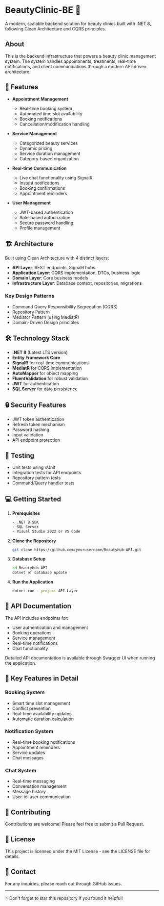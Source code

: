 # BeautyClinic-BE 🌟

A modern, scalable backend solution for beauty clinics built with .NET 8, following Clean Architecture and CQRS principles.

## About

This is the backend infrastructure that powers a beauty clinic management system. The system handles appointments, treatments, real-time notifications, and client communications through a modern API-driven architecture.

## 🚀 Features

- **Appointment Management**

  - Real-time booking system
  - Automated time slot availability
  - Booking notifications
  - Cancellation/modification handling

- **Service Management**

  - Categorized beauty services
  - Dynamic pricing
  - Service duration management
  - Category-based organization

- **Real-time Communication**

  - Live chat functionality using SignalR
  - Instant notifications
  - Booking confirmations
  - Appointment reminders

- **User Management**
  - JWT-based authentication
  - Role-based authorization
  - Secure password handling
  - Profile management

## 🏗️ Architecture

Built using Clean Architecture with 4 distinct layers:

- **API Layer**: REST endpoints, SignalR hubs
- **Application Layer**: CQRS implementation, DTOs, business logic
- **Domain Layer**: Core business models
- **Infrastructure Layer**: Database context, repositories, migrations

### Key Design Patterns

- Command Query Responsibility Segregation (CQRS)
- Repository Pattern
- Mediator Pattern (using MediatR)
- Domain-Driven Design principles

## 🛠️ Technology Stack

- **.NET 8** (Latest LTS version)
- **Entity Framework Core**
- **SignalR** for real-time communications
- **MediatR** for CQRS implementation
- **AutoMapper** for object mapping
- **FluentValidation** for robust validation
- **JWT** for authentication
- **SQL Server** for data persistence

## 🔒 Security Features

- JWT token authentication
- Refresh token mechanism
- Password hashing
- Input validation
- API endpoint protection

## 🧪 Testing

- Unit tests using xUnit
- Integration tests for API endpoints
- Repository pattern tests
- Command/Query handler tests

## 💻 Getting Started

1. **Prerequisites**

   ```bash
   - .NET 8 SDK
   - SQL Server
   - Visual Studio 2022 or VS Code
   ```

2. **Clone the Repository**

   ```bash
   git clone https://github.com/yourusername/BeautyHub-API.git
   ```

3. **Database Setup**

   ```bash
   cd BeautyHub-API
   dotnet ef database update
   ```

4. **Run the Application**
   ```bash
   dotnet run --project API-Layer
   ```

## 📝 API Documentation

The API includes endpoints for:

- User authentication and management
- Booking operations
- Service management
- Real-time notifications
- Chat functionality

Detailed API documentation is available through Swagger UI when running the application.

## 🎯 Key Features in Detail

### Booking System

- Smart time slot management
- Conflict prevention
- Real-time availability updates
- Automatic duration calculation

### Notification System

- Real-time booking notifications
- Appointment reminders
- Service updates
- Chat messages

### Chat System

- Real-time messaging
- Conversation management
- Message history
- User-to-user communication

## 🤝 Contributing

Contributions are welcome! Please feel free to submit a Pull Request.

## 📄 License

This project is licensed under the MIT License - see the LICENSE file for details.

## 👥 Contact

For any inquiries, please reach out through GitHub issues.

---

⭐ Don't forget to star this repository if you found it helpful!
